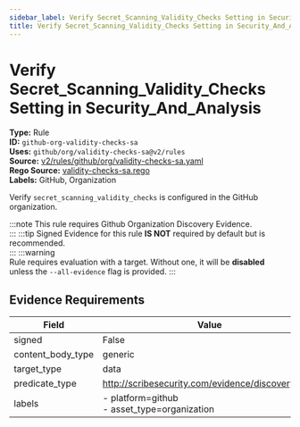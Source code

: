 ```yaml
---
sidebar_label: Verify Secret_Scanning_Validity_Checks Setting in Security_And_Analysis
title: Verify Secret_Scanning_Validity_Checks Setting in Security_And_Analysis
---  
```

# Verify Secret_Scanning_Validity_Checks Setting in Security_And_Analysis  
**Type:** Rule  
**ID:** `github-org-validity-checks-sa`  
**Uses:** `github/org/validity-checks-sa@v2/rules`  
**Source:** [v2/rules/github/org/validity-checks-sa.yaml](https://github.com/scribe-public/sample-policies/blob/main/v2/rules/github/org/validity-checks-sa.yaml)  
**Rego Source:** [validity-checks-sa.rego](https://github.com/scribe-public/sample-policies/blob/main/v2/rules/github/org/validity-checks-sa.rego)  
**Labels:** GitHub, Organization  

Verify `secret_scanning_validity_checks` is configured in the GitHub organization.

:::note 
This rule requires Github Organization Discovery Evidence.  
::: 
:::tip 
Signed Evidence for this rule **IS NOT** required by default but is recommended.  
::: 
:::warning  
Rule requires evaluation with a target. Without one, it will be **disabled** unless the `--all-evidence` flag is provided.
::: 

## Evidence Requirements  
| Field | Value |
|-------|-------|
| signed | False |
| content_body_type | generic |
| target_type | data |
| predicate_type | http://scribesecurity.com/evidence/discovery/v0.1 |
| labels | - platform=github<br/>- asset_type=organization |

